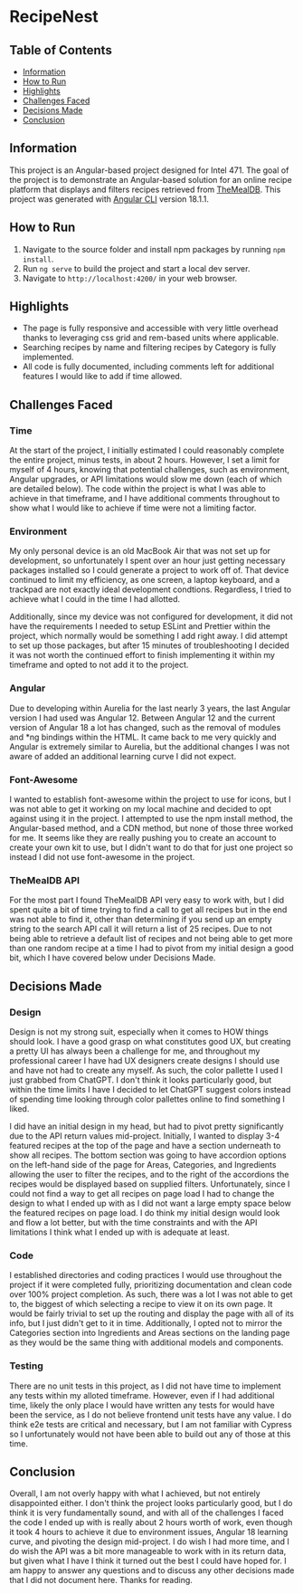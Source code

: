 # RecipeNest

## Table of Contents
- [Information](#information)
- [How to Run](#how-to-run)
- [Highlights](#highlights)
- [Challenges Faced](#challenges-faced)
- [Decisions Made](#decisions-made)
- [Conclusion](#conclusion)

## Information

This project is an Angular-based project designed for Intel 471. The goal of the project is to demonstrate an Angular-based solution for an online recipe platform that displays and filters recipes retrieved from [TheMealDB](https://www.themealdb.com/api.php). This project was generated with [Angular CLI](https://github.com/angular/angular-cli) version 18.1.1.

## How to Run

1. Navigate to the source folder and install npm packages by running `npm install`.
2. Run `ng serve` to build the project and start a local dev server.
3. Navigate to `http://localhost:4200/` in your web browser.

## Highlights

- The page is fully responsive and accessible with very little overhead thanks to leveraging css grid and rem-based units where applicable.
- Searching recipes by name and filtering recipes by Category is fully implemented.
- All code is fully documented, including comments left for additional features I would like to add if time allowed.

## Challenges Faced

### Time

At the start of the project, I initially estimated I could reasonably complete the entire project, minus tests, in about 2 hours. However, I set a limit for myself of 4 hours, knowing that potential challenges, such as environment, Angular upgrades, or API limitations would slow me down (each of which are detailed below). The code within the project is what I was able to achieve in that timeframe, and I have additional comments throughout to show what I would like to achieve if time were not a limiting factor.

### Environment

My only personal device is an old MacBook Air that was not set up for development, so unfortunately I spent over an hour just getting necessary packages installed so I could generate a project to work off of. That device continued to limit my efficiency, as one screen, a laptop keyboard, and a trackpad are not exactly ideal development condtions. Regardless, I tried to achieve what I could in the time I had allotted.

Additionally, since my device was not configured for development, it did not have the requirements I needed to setup ESLint and Prettier within the project, which normally would be something I add right away. I did attempt to set up those packages, but after 15 minutes of troubleshooting I decided it was not worth the continued effort to finish implementing it within my timeframe and opted to not add it to the project.

### Angular

Due to developing within Aurelia for the last nearly 3 years, the last Angular version I had used was Angular 12. Between Angular 12 and the current version of Angular 18 a lot has changed, such as the removal of modules and *ng bindings within the HTML. It came back to me very quickly and Angular is extremely similar to Aurelia, but the additional changes I was not aware of added an additional learning curve I did not expect.

### Font-Awesome

I wanted to establish font-awesome within the project to use for icons, but I was not able to get it working on my local machine and decided to opt against using it in the project. I attempted to use the npm install method, the Angular-based method, and a CDN method, but none of those three worked for me. It seems like they are really pushing you to create an account to create your own kit to use, but I didn't want to do that for just one project so instead I did not use font-awesome in the project.

### TheMealDB API

For the most part I found TheMealDB API very easy to work with, but I did spent quite a bit of time trying to find a call to get all recipes but in the end was not able to find it, other than determining if you send up an empty string to the search API call it will return a list of 25 recipes. Due to not being able to retrieve a default list of recipes and not being able to get more than one random recipe at a time I had to pivot from my initial design a good bit, which I have covered below under Decisions Made.

## Decisions Made

### Design

Design is not my strong suit, especially when it comes to HOW things should look. I have a good grasp on what constitutes good UX, but creating a pretty UI has always been a challenge for me, and throughout my professional career I have had UX designers create designs I should use and have not had to create any myself. As such, the color pallette I used I just grabbed from ChatGPT. I don't think it looks particularly good, but within the time limits I have I decided to let ChatGPT suggest colors instead of spending time looking through color pallettes online to find something I liked.

I did have an initial design in my head, but had to pivot pretty significantly due to the API return values mid-project. Initially, I wanted to display 3-4 featured recipes at the top of the page and have a section underneath to show all recipes. The bottom section was going to have accordion options on the left-hand side of the page for Areas, Categories, and Ingredients allowing the user to filter the recipes, and to the right of the accordions the recipes would be displayed based on supplied filters. Unfortunately, since I could not find a way to get all recipes on page load I had to change the design to what I ended up with as I did not want a large empty space below the featured recipes on page load. I do think my initial design would look and flow a lot better, but with the time constraints and with the API limitations I think what I ended up with is adequate at least.

### Code

I established directories and coding practices I would use throughout the project if it were completed fully, prioritizing documentation and clean code over 100% project completion. As such, there was a lot I was not able to get to, the biggest of which selecting a recipe to view it on its own page. It would be fairly trivial to set up the routing and display the page with all of its info, but I just didn't get to it in time. Additionally, I opted not to mirror the Categories section into Ingredients and Areas sections on the landing page as they would be the same thing with additional models and components.

### Testing

There are no unit tests in this project, as I did not have time to implement any tests within my alloted timeframe. However, even if I had additional time, likely the only place I would have written any tests for would have been the service, as I do not believe frontend unit tests have any value. I do think e2e tests are critical and necessary, but I am not familiar with Cypress so I unfortunately would not have been able to build out any of those at this time.

## Conclusion

Overall, I am not overly happy with what I achieved, but not entirely disappointed either. I don't think the project looks particularly good, but I do think it is very fundamentally sound, and with all of the challenges I faced the code I ended up with is really about 2 hours worth of work, even though it took 4 hours to achieve it due to environment issues, Angular 18 learning curve, and pivoting the design mid-project. I do wish I had more time, and I do wish the API was a bit more manageable to work with in its return data, but given what I have I think it turned out the best I could have hoped for. I am happy to answer any questions and to discuss any other decisions made that I did not document here. Thanks for reading.
